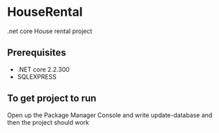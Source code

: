 # HouseRental
.net core House rental project

<h2>Prerequisites</h2> 
<ul>
<li>.NET core 2.2.300</li>
<li>SQLEXPRESS</li>
</ul>

<h2>To get project to run</h2>
Open up the Package Manager Console and write update-database and then the project should work
